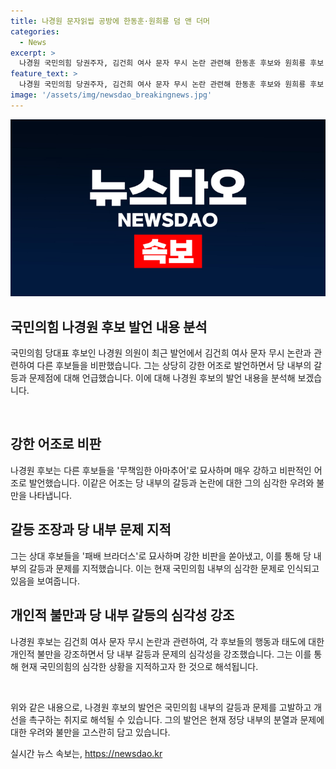 ```yaml
---
title: 나경원 문자읽씹 공방에 한동훈·원희룡 덤 앤 더머
categories:
  - News
excerpt: >
  나경원 국민의힘 당권주자, 김건희 여사 문자 무시 논란 관련해 한동훈 후보와 원희룡 후보 공방에 대해 패배 브라더스의 진풍경이라고 비판하며 논란을 겨냥. 무책임한 아마추어 비판과 함께 활발한 소통을 강조하며 대통령과의 충돌을 꼬집.
feature_text: >
  나경원 국민의힘 당권주자, 김건희 여사 문자 무시 논란 관련해 한동훈 후보와 원희룡 후보 공방에 대해 패배 브라더스의 진풍경이라고 비판하며 논란을 겨냥. 무책임한 아마추어 비판과 함께 활발한 소통을 강조하며 대통령과의 충돌을 꼬집.
image: '/assets/img/newsdao_breakingnews.jpg'
---
```


<p><img src="/assets/img/newsdao_breakingnews.jpg" alt="bookingtag 속보" /></p>

<h2 data-ke-size="size26">국민의힘 나경원 후보 발언 내용 분석</h2>

<p>국민의힘 당대표 후보인 나경원 의원이 최근 발언에서 김건희 여사 문자 무시 논란과 관련하여 다른 후보들을 비판했습니다. 그는 상당히 강한 어조로 발언하면서 당 내부의 갈등과 문제점에 대해 언급했습니다. 이에 대해 나경원 후보의 발언 내용을 분석해 보겠습니다.</p>

<p data-ke-size="size16">&nbsp;</p>

<h2 data-ke-size="size24">강한 어조로 비판</h2>

<p>나경원 후보는 다른 후보들을 '무책임한 아마추어'로 묘사하며 매우 강하고 비판적인 어조로 발언했습니다. 이같은 어조는 당 내부의 갈등과 논란에 대한 그의 심각한 우려와 불만을 나타냅니다.</p>

<h2 data-ke-size="size24">갈등 조장과 당 내부 문제 지적</h2>

<p>그는 상대 후보들을 '패배 브라더스'로 묘사하며 강한 비판을 쏟아냈고, 이를 통해 당 내부의 갈등과 문제를 지적했습니다. 이는 현재 국민의힘 내부의 심각한 문제로 인식되고 있음을 보여줍니다.</p>

<h2 data-ke-size="size24">개인적 불만과 당 내부 갈등의 심각성 강조</h2>

<p>나경원 후보는 김건희 여사 문자 무시 논란과 관련하여, 각 후보들의 행동과 태도에 대한 개인적 불만을 강조하면서 당 내부 갈등과 문제의 심각성을 강조했습니다. 그는 이를 통해 현재 국민의힘의 심각한 상황을 지적하고자 한 것으로 해석됩니다.</p>

<p data-ke-size="size16">&nbsp;</p>

<p>위와 같은 내용으로, 나경원 후보의 발언은 국민의힘 내부의 갈등과 문제를 고발하고 개선을 촉구하는 취지로 해석될 수 있습니다. 그의 발언은 현재 정당 내부의 분열과 문제에 대한 우려와 불만을 고스란히 담고 있습니다.</p>
실시간 뉴스 속보는, <a href="https://newsdao.kr" rel="dofollow">https://newsdao.kr</a>


